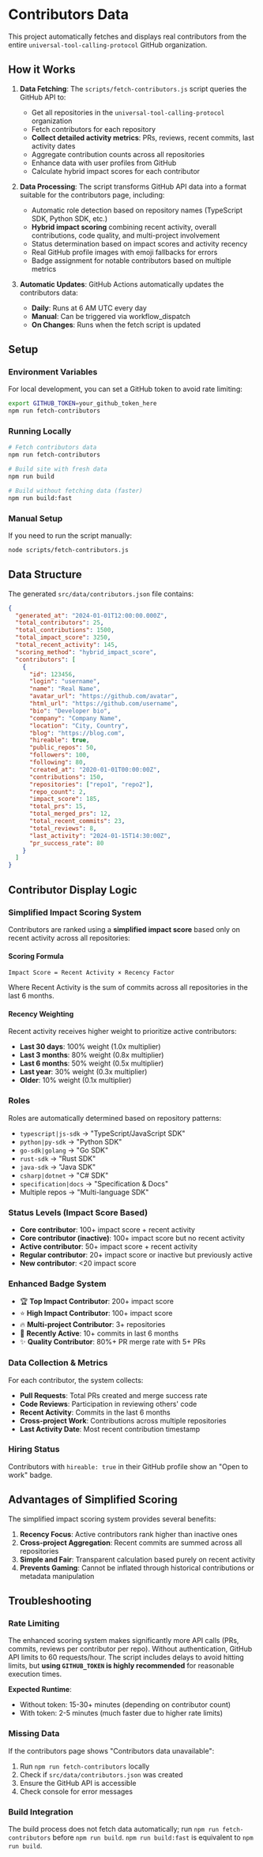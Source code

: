 # Contributors Data

This project automatically fetches and displays real contributors from the entire `universal-tool-calling-protocol` GitHub organization.

## How it Works

1. **Data Fetching**: The `scripts/fetch-contributors.js` script queries the GitHub API to:
   - Get all repositories in the `universal-tool-calling-protocol` organization
   - Fetch contributors for each repository
   - **Collect detailed activity metrics**: PRs, reviews, recent commits, last activity dates
   - Aggregate contribution counts across all repositories
   - Enhance data with user profiles from GitHub
   - Calculate hybrid impact scores for each contributor

2. **Data Processing**: The script transforms GitHub API data into a format suitable for the contributors page, including:
   - Automatic role detection based on repository names (TypeScript SDK, Python SDK, etc.)
   - **Hybrid impact scoring** combining recent activity, overall contributions, code quality, and multi-project involvement
   - Status determination based on impact scores and activity recency
   - Real GitHub profile images with emoji fallbacks for errors
   - Badge assignment for notable contributors based on multiple metrics

3. **Automatic Updates**: GitHub Actions automatically updates the contributors data:
   - **Daily**: Runs at 6 AM UTC every day
   - **Manual**: Can be triggered via workflow_dispatch
   - **On Changes**: Runs when the fetch script is updated

## Setup

### Environment Variables

For local development, you can set a GitHub token to avoid rate limiting:

```bash
export GITHUB_TOKEN=your_github_token_here
npm run fetch-contributors
```

### Running Locally

```bash
# Fetch contributors data
npm run fetch-contributors

# Build site with fresh data
npm run build

# Build without fetching data (faster)
npm run build:fast
```

### Manual Setup

If you need to run the script manually:

```bash
node scripts/fetch-contributors.js
```

## Data Structure

The generated `src/data/contributors.json` file contains:

```json
{
  "generated_at": "2024-01-01T12:00:00.000Z",
  "total_contributors": 25,
  "total_contributions": 1500,
  "total_impact_score": 3250,
  "total_recent_activity": 145,
  "scoring_method": "hybrid_impact_score",
  "contributors": [
    {
      "id": 123456,
      "login": "username",
      "name": "Real Name",
      "avatar_url": "https://github.com/avatar",
      "html_url": "https://github.com/username",
      "bio": "Developer bio",
      "company": "Company Name",
      "location": "City, Country",
      "blog": "https://blog.com",
      "hireable": true,
      "public_repos": 50,
      "followers": 100,
      "following": 80,
      "created_at": "2020-01-01T00:00:00Z",
      "contributions": 150,
      "repositories": ["repo1", "repo2"],
      "repo_count": 2,
      "impact_score": 185,
      "total_prs": 15,
      "total_merged_prs": 12,
      "total_recent_commits": 23,
      "total_reviews": 8,
      "last_activity": "2024-01-15T14:30:00Z",
      "pr_success_rate": 80
    }
  ]
}
```

## Contributor Display Logic

### Simplified Impact Scoring System

Contributors are ranked using a **simplified impact score** based only on recent activity across all repositories:

#### Scoring Formula
```
Impact Score = Recent Activity × Recency Factor
```

Where Recent Activity is the sum of commits across all repositories in the last 6 months.

#### Recency Weighting
Recent activity receives higher weight to prioritize active contributors:
- **Last 30 days**: 100% weight (1.0x multiplier)
- **Last 3 months**: 80% weight (0.8x multiplier)  
- **Last 6 months**: 50% weight (0.5x multiplier)
- **Last year**: 30% weight (0.3x multiplier)
- **Older**: 10% weight (0.1x multiplier)

### Roles
Roles are automatically determined based on repository patterns:
- `typescript|js-sdk` → "TypeScript/JavaScript SDK"
- `python|py-sdk` → "Python SDK" 
- `go-sdk|golang` → "Go SDK"
- `rust-sdk` → "Rust SDK"
- `java-sdk` → "Java SDK"
- `csharp|dotnet` → "C# SDK"
- `specification|docs` → "Specification & Docs"
- Multiple repos → "Multi-language SDK"

### Status Levels (Impact Score Based)
- **Core contributor**: 100+ impact score + recent activity
- **Core contributor (inactive)**: 100+ impact score but no recent activity
- **Active contributor**: 50+ impact score + recent activity
- **Regular contributor**: 20+ impact score or inactive but previously active
- **New contributor**: <20 impact score

### Enhanced Badge System
- 🏆 **Top Impact Contributor**: 200+ impact score
- ⭐ **High Impact Contributor**: 100+ impact score
- 🔥 **Multi-project Contributor**: 3+ repositories
- 🚀 **Recently Active**: 10+ commits in last 6 months
- ✨ **Quality Contributor**: 80%+ PR merge rate with 5+ PRs

### Data Collection & Metrics
For each contributor, the system collects:
- **Pull Requests**: Total PRs created and merge success rate
- **Code Reviews**: Participation in reviewing others' code
- **Recent Activity**: Commits in the last 6 months
- **Cross-project Work**: Contributions across multiple repositories
- **Last Activity Date**: Most recent contribution timestamp

### Hiring Status
Contributors with `hireable: true` in their GitHub profile show an "Open to work" badge.

## Advantages of Simplified Scoring

The simplified impact scoring system provides several benefits:

1. **Recency Focus**: Active contributors rank higher than inactive ones
2. **Cross-project Aggregation**: Recent commits are summed across all repositories
3. **Simple and Fair**: Transparent calculation based purely on recent activity
4. **Prevents Gaming**: Cannot be inflated through historical contributions or metadata manipulation

## Troubleshooting

### Rate Limiting
The enhanced scoring system makes significantly more API calls (PRs, commits, reviews per contributor per repo). Without authentication, GitHub API limits to 60 requests/hour. The script includes delays to avoid hitting limits, but **using `GITHUB_TOKEN` is highly recommended** for reasonable execution times.

**Expected Runtime**: 
- Without token: 15-30+ minutes (depending on contributor count)
- With token: 2-5 minutes (much faster due to higher rate limits)

### Missing Data
If the contributors page shows "Contributors data unavailable":
1. Run `npm run fetch-contributors` locally
2. Check if `src/data/contributors.json` was created
3. Ensure the GitHub API is accessible
4. Check console for error messages

### Build Integration
The build process does not fetch data automatically; run `npm run fetch-contributors` before `npm run build`. `npm run build:fast` is equivalent to `npm run build`.

